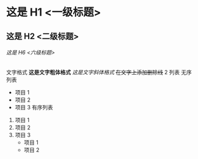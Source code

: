 # 这是 H1 <一级标题>

## 这是 H2 <二级标题>

###### 这是 H6 <六级标题>

文字格式
**这是文字粗体格式**
_这是文字斜体格式_
~~在文字上添加删除线~~
2 列表
无序列表

- 项目 1
- 项目 2
- 项目 3
  有序列表

1. 项目 1
2. 项目 2
3. 项目 3
   - 项目 1
   - 项目 2
